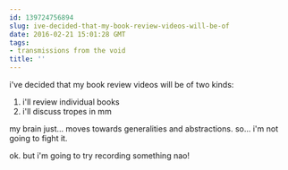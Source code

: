 ```yaml
---
id: 139724756894
slug: ive-decided-that-my-book-review-videos-will-be-of
date: 2016-02-21 15:01:28 GMT
tags:
- transmissions from the void
title: ''
---
```


i've decided that my book review videos will be of two kinds:

1. i'll review individual books
2. i'll discuss tropes in mm

my brain just... moves towards generalities and abstractions. so... i'm not going to fight it.

ok. but i'm going to try recording something nao!